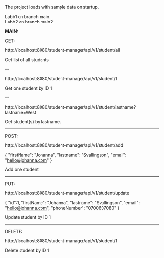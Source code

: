 The project loads with sample data on startup.

Labb1 on branch main. <br>
Labb2 on branch main2.

__MAIN:__

GET:

http://localhost:8080/student-manager/api/v1/student/all

Get list of all students

--

http://localhost:8080/student-manager/api/v1/student/1

Get one student by ID 1

--

http://localhost:8080/student-manager/api/v1/student/lastname?lastname=West

Get student(s) by lastname.

_____________________________
POST:

http://localhost:8080/student-manager/api/v1/student/add

{
	"firstName": "Johanna",
	"lastname": "Svallingson",
	"email": "hello@johanna.com"
}

Add one student

_____________________________
PUT:

http://localhost:8080/student-manager/api/v1/student/update

{
        "id":1,
        "firstName": "Johanna",
    	"lastname": "Svallingson",
    	"email": "hello@johanna.com",
    	"phoneNumber": "0700607080"
}

Update student by ID 1

_____________________________
DELETE:

http://localhost:8080/student-manager/api/v1/student/1

Delete student by ID 1